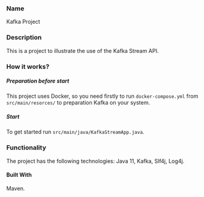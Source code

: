 ### Name
Kafka Project
### Description
This is a project to illustrate the use of the Kafka Stream API.
### How it works?
##### Preparation before start 
This project uses Docker, so you need firstly to run  `` docker-compose.yml `` from `` src/main/resorces/`` to preparation Kafka on your system.
##### Start
To get started run `` src/main/java/KafkaStreamApp.java ``.
### Functionality
The project has the following technologies:
Java 11, Kafka, Slf4j, Log4j.
#### Built With
Maven.